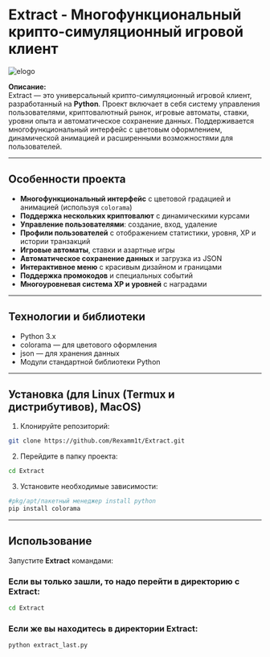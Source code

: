 # Extract - Многофункциональный крипто-симуляционный игровой клиент

![elogo](https://github.com/user-attachments/assets/dd879370-5143-4403-840c-5b898fa0e19e)


**Описание:**  
Extract — это универсальный крипто-симуляционный игровой клиент, разработанный на __**Python**__. Проект включает в себя систему управления пользователями, криптовалютный рынок, игровые автоматы, ставки, уровни опыта и автоматическое сохранение данных. Поддерживается многофункциональный интерфейс с цветовым оформлением, динамической анимацией и расширенными возможностями для пользователей.

---

## Особенности проекта

- **Многофункциональный интерфейс** с цветовой градацией и анимацией (используя `colorama`)
- **Поддержка нескольких криптовалют** с динамическими курсами
- **Управление пользователями**: создание, вход, удаление
- **Профили пользователей** с отображением статистики, уровня, XP и истории транзакций
- **Игровые автоматы**, ставки и азартные игры
- **Автоматическое сохранение данных** и загрузка из JSON
- **Интерактивное меню** с красивым дизайном и границами
- **Поддержка промокодов** и специальных событий
- **Многоуровневая система XP и уровней** с наградами

---

## Технологии и библиотеки

- Python 3.x
- colorama — для цветового оформления
- json — для хранения данных
- Модули стандартной библиотеки Python

---

## Установка (для Linux (Termux и дистрибутивов), MacOS)

1. Клонируйте репозиторий:

```bash
git clone https://github.com/Rexamm1t/Extract.git
```

2. Перейдите в папку проекта:

```bash
cd Extract
```

3. Установите необходимые зависимости:

```bash
#pkg/apt/пакетный менеджер install python
pip install colorama
```

---

## Использование

Запустите __**Extract**__ командами:

### Если вы только зашли, то надо перейти в директорию с __**Extract**__:

```bash
cd Extract
```

### Если же вы находитесь в директории __**Extract**__:

```bash
python extract_last.py
```
